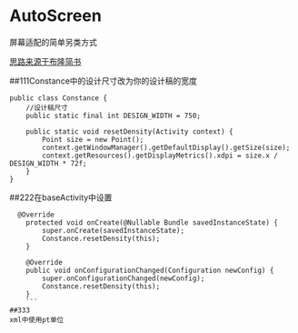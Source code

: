 


# AutoScreen
屏幕适配的简单另类方式

[思路来源于布隆简书]( http://www.jianshu.com/p/b6b9bd1fba4d)

##111Constance中的设计尺寸改为你的设计稿的宽度
```
public class Constance {
    //设计稿尺寸
    public static final int DESIGN_WIDTH = 750;

    public static void resetDensity(Activity context) {
        Point size = new Point();
        context.getWindowManager().getDefaultDisplay().getSize(size);
        context.getResources().getDisplayMetrics().xdpi = size.x / DESIGN_WIDTH * 72f;
    }
}
```

##222在baseActivity中设置
```
  @Override
    protected void onCreate(@Nullable Bundle savedInstanceState) {
        super.onCreate(savedInstanceState);
        Constance.resetDensity(this);
    }

    @Override
    public void onConfigurationChanged(Configuration newConfig) {
        super.onConfigurationChanged(newConfig);
        Constance.resetDensity(this);
    }
    ```
##333
xml中使用pt单位
